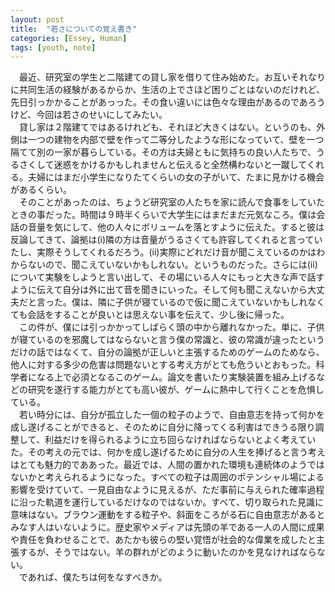 ```yaml
---
layout: post
title:  "若さについての覚え書き"
categories: [Essey, Human]
tags: [youth, note]
---
```


　最近、研究室の学生と二階建ての貸し家を借りて住み始めた。お互いそれなりに共同生活の経験があるからか、生活の上でさほど困りごとはないのだけれど、先日引っかかることがあっった。その食い違いには色々な理由があるのであろうけど、今回は若さのせいにしてみたい。  
　貸し家は２階建てではあるけれども、それほど大きくはない。というのも、外側は一つの建物を内部で壁を作って二等分したような形になっていて、壁を一つ隔てて別の一家が暮らしている。その方は夫婦ともに気持ちの良い人たちで、うるさくして迷惑をかけるかもしれませんと伝えると全然構わないと一蹴してくれる。夫婦にはまだ小学生になりたてくらいの女の子がいて、たまに見かける機会があるくらい。  
　そのことがあったのは、ちょうど研究室の人たちを家に読んで食事をしていたときの事だった。時間は９時半くらいで大学生にはまだまだ元気なころ。僕は会話の音量を気にして、他の人々にボリュームを落とすように伝えた。すると彼は反論してきて、論拠は(i)隣の方は音量がうるさくても許容してくれると言っていたし、実際そうしてくれるだろう。(ii)実際にどれだけ音が聞こえているのかはわからないので、聞こえていないかもしれない。というものだった。さらには(ii)について実験をしようと言い出して、その場にいる人々にもっと大きな声で話すように伝えて自分は外に出て音を聞きにいった。そして何も聞こえないから大丈夫だと言った。僕は、隣に子供が寝ているので仮に聞こえていないかもしれなくても会話をすることが良いとは思えない事を伝えて、少し後に帰った。  
　この件が、僕には引っかかってしばらく頭の中から離れなかった。単に、子供が寝ているのを邪魔してはならないと言う僕の常識と、彼の常識が違ったというだけの話ではなくて、自分の論拠が正しいと主張するためのゲームのためなら、他人に対する多少の危害は問題ないとする考え方がとても危ういとおもった。科学者になる上で必須となるこのゲーム。論文を書いたり実験装置を組み上げるなどの研究を遂行する能力がとても高い彼が、ゲームに熱中して行くことを危惧している。  
　若い時分には、自分が孤立した一個の粒子のようで、自由意志を持って何かを成し遂げることができると、そのために自分に降ってくる利害はできうる限り調整して、利益だけを得られるように立ち回らなければならないとよく考えていた。その考えの元では、何かを成し遂げるために自分の人生を捧げると言う考えはとても魅力的でああった。最近では、人間の置かれた環境も連続体のようではないかと考えられるようになった。すべての粒子は周囲のポテンシャル場による影響を受けていて、一見自由なように見えるが、ただ事前に与えられた確率過程に沿った軌道を運行しているだけなのではないか。すべて、切り取られた見識に意味はない。ブラウン運動をする粒子や、斜面をころがる石に自由意志があるとみなす人はいないように。歴史家やメディアは先頭の羊である一人の人間に成果や責任を負わせることで、あたかも彼らの堅い覚悟が社会的な偉業を成したと主張するが、そうではない。羊の群れがどのように動いたのかを見なければならない。  
　であれば、僕たちは何をなすべきか。
